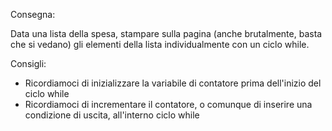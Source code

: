 Consegna:

Data una lista della spesa, stampare sulla pagina (anche brutalmente, basta che si vedano) gli elementi della lista individualmente con un ciclo while.

Consigli:

- Ricordiamoci di inizializzare la variabile di contatore prima dell'inizio del ciclo while
- Ricordiamoci di incrementare il contatore, o comunque di inserire una condizione di uscita, all'interno ciclo while